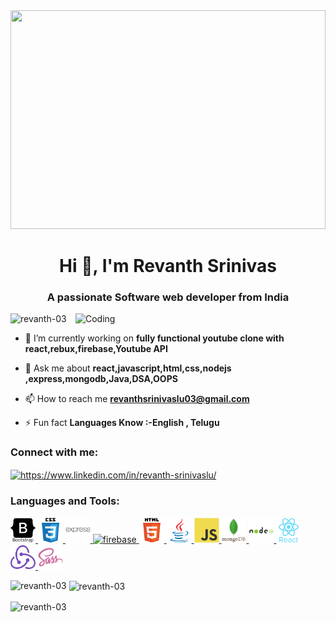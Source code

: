 
<img height = "350px" width = "100%" object-fit="contain" src="https://firebasestorage.googleapis.com/v0/b/react-chat-app-17a59.appspot.com/o/fotis-fotopoulos-6sAl6aQ4OWI-unsplash.jpg?alt=media&token=76d42e4d-b728-4078-a6b2-9e944521a0fe">
<h1 align="center">Hi 👋, I'm Revanth Srinivas</h1>
<h3 align="center">A passionate Software web developer from India</h3>
<img align="right" alt="Coding" width="400" src="https://cdn.dribbble.com/users/1162077/screenshots/3848914/programmer.gif">
<p align="left"> <img src="https://komarev.com/ghpvc/?username=revanth-03&label=Profile%20views&color=0e75b6&style=flat" alt="revanth-03" /> </p>

- 🔭 I’m currently working on **fully functional youtube clone with react,rebux,firebase,Youtube API**

- 💬 Ask me about **react,javascript,html,css,nodejs ,express,mongodb,Java,DSA,OOPS**

- 📫 How to reach me **revanthsrinivaslu03@gmail.com**

- ⚡ Fun fact **Languages Know :-English , Telugu**

<h3 align="left">Connect with me:</h3>
<p align="left">
<a href="https://linkedin.com/in/https://www.linkedin.com/in/revanth-srinivaslu/" target="blank"><img align="center" src="https://raw.githubusercontent.com/rahuldkjain/github-profile-readme-generator/master/src/images/icons/Social/linked-in-alt.svg" alt="https://www.linkedin.com/in/revanth-srinivaslu/" height="30" width="40" /></a>
</p>

<h3 align="left">Languages and Tools:</h3>
<p align="left"> <a href="https://getbootstrap.com" target="_blank" rel="noreferrer"> <img src="https://raw.githubusercontent.com/devicons/devicon/master/icons/bootstrap/bootstrap-plain-wordmark.svg" alt="bootstrap" width="40" height="40"/> </a> <a href="https://www.w3schools.com/css/" target="_blank" rel="noreferrer"> <img src="https://raw.githubusercontent.com/devicons/devicon/master/icons/css3/css3-original-wordmark.svg" alt="css3" width="40" height="40"/> </a> <a href="https://expressjs.com" target="_blank" rel="noreferrer"> <img src="https://raw.githubusercontent.com/devicons/devicon/master/icons/express/express-original-wordmark.svg" alt="express" width="40" height="40"/> </a> <a href="https://firebase.google.com/" target="_blank" rel="noreferrer"> <img src="https://www.vectorlogo.zone/logos/firebase/firebase-icon.svg" alt="firebase" width="40" height="40"/> </a> <a href="https://www.w3.org/html/" target="_blank" rel="noreferrer"> <img src="https://raw.githubusercontent.com/devicons/devicon/master/icons/html5/html5-original-wordmark.svg" alt="html5" width="40" height="40"/> </a> <a href="https://www.java.com" target="_blank" rel="noreferrer"> <img src="https://raw.githubusercontent.com/devicons/devicon/master/icons/java/java-original.svg" alt="java" width="40" height="40"/> </a> <a href="https://developer.mozilla.org/en-US/docs/Web/JavaScript" target="_blank" rel="noreferrer"> <img src="https://raw.githubusercontent.com/devicons/devicon/master/icons/javascript/javascript-original.svg" alt="javascript" width="40" height="40"/> </a> <a href="https://www.mongodb.com/" target="_blank" rel="noreferrer"> <img src="https://raw.githubusercontent.com/devicons/devicon/master/icons/mongodb/mongodb-original-wordmark.svg" alt="mongodb" width="40" height="40"/> </a> <a href="https://nodejs.org" target="_blank" rel="noreferrer"> <img src="https://raw.githubusercontent.com/devicons/devicon/master/icons/nodejs/nodejs-original-wordmark.svg" alt="nodejs" width="40" height="40"/> </a> <a href="https://reactjs.org/" target="_blank" rel="noreferrer"> <img src="https://raw.githubusercontent.com/devicons/devicon/master/icons/react/react-original-wordmark.svg" alt="react" width="40" height="40"/> </a> <a href="https://redux.js.org" target="_blank" rel="noreferrer"> <img src="https://raw.githubusercontent.com/devicons/devicon/master/icons/redux/redux-original.svg" alt="redux" width="40" height="40"/> </a> <a href="https://sass-lang.com" target="_blank" rel="noreferrer"> <img src="https://raw.githubusercontent.com/devicons/devicon/master/icons/sass/sass-original.svg" alt="sass" width="40" height="40"/> </a> </p>

<p><img align="left" src="https://github-readme-stats.vercel.app/api/top-langs?username=revanth-03&show_icons=true&locale=en&layout=compact" alt="revanth-03" /></p>

<p>&nbsp;<img align="center" src="https://github-readme-stats.vercel.app/api?username=revanth-03&show_icons=true&locale=en" alt="revanth-03" /></p>

<p><img align="center" src="https://github-readme-streak-stats.herokuapp.com/?user=revanth-03&" alt="revanth-03" /></p>
